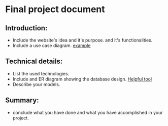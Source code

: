 # Final project document

## Introduction:
* Include the website's idea and it's purpose. and it's functionalities.
* Include a use case diagram. [example](https://i.stack.imgur.com/T6YNh.png)

## Technical details:
* List the used technologies.
* Include and ER diagram showing the database design. [Helpful tool](https://www.linkedin.com/pulse/generate-database-diagramerd-django-extensions-automatically-srujan-s/)
* Describe your models.

## Summary:
* conclude what you have done and what you have accomplished in your project.

